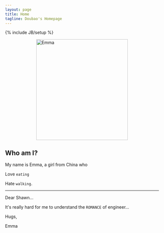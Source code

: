 ```yaml
---
layout: page
title: Home
tagline: Doubao's Homepage
---
```

{% include JB/setup %}

<img src="{{ ASSET_PATH }}/custom/images/emma_draw.png" alt="Emma" width="300" height="330" style="margin:0 auto;display:block;" />

## Who am I?

My name is Emma, a girl from China who

Love `eating`

Hate `walking`.

---

Dear Shawn...

It's really hard for me to understand the `ROMANCE` of engineer... 

Hugs,

Emma